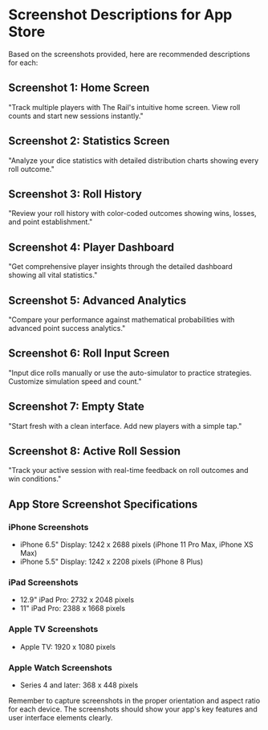 # Screenshot Descriptions for App Store

Based on the screenshots provided, here are recommended descriptions for each:

## Screenshot 1: Home Screen
"Track multiple players with The Rail's intuitive home screen. View roll counts and start new sessions instantly."

## Screenshot 2: Statistics Screen
"Analyze your dice statistics with detailed distribution charts showing every roll outcome."

## Screenshot 3: Roll History
"Review your roll history with color-coded outcomes showing wins, losses, and point establishment."

## Screenshot 4: Player Dashboard
"Get comprehensive player insights through the detailed dashboard showing all vital statistics."

## Screenshot 5: Advanced Analytics
"Compare your performance against mathematical probabilities with advanced point success analytics."

## Screenshot 6: Roll Input Screen
"Input dice rolls manually or use the auto-simulator to practice strategies. Customize simulation speed and count."

## Screenshot 7: Empty State
"Start fresh with a clean interface. Add new players with a simple tap."

## Screenshot 8: Active Roll Session
"Track your active session with real-time feedback on roll outcomes and win conditions."

## App Store Screenshot Specifications

### iPhone Screenshots
- iPhone 6.5" Display: 1242 x 2688 pixels (iPhone 11 Pro Max, iPhone XS Max)
- iPhone 5.5" Display: 1242 x 2208 pixels (iPhone 8 Plus)

### iPad Screenshots
- 12.9" iPad Pro: 2732 x 2048 pixels
- 11" iPad Pro: 2388 x 1668 pixels

### Apple TV Screenshots
- Apple TV: 1920 x 1080 pixels

### Apple Watch Screenshots
- Series 4 and later: 368 x 448 pixels

Remember to capture screenshots in the proper orientation and aspect ratio for each device. The screenshots should show your app's key features and user interface elements clearly. 